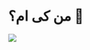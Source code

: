 # من کی ام؟ 👋


<img align="center" src="https://github.com/alipg23/alipg23/assets/106647403/9f45a4eb-8e19-439b-81f6-b36296cec27f">


